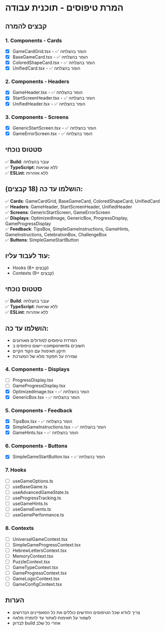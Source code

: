 # המרת טיפוסים - תוכנית עבודה

## קבצים להמרה

### 1. Components - Cards
- [x] GameCardGrid.tsx - ✅ הומר בהצלחה
- [x] BaseGameCard.tsx - ✅ הומר בהצלחה
- [x] ColoredShapeCard.tsx - ✅ הומר בהצלחה
- [x] UnifiedCard.tsx - ✅ הומר בהצלחה

### 2. Components - Headers
- [x] GameHeader.tsx - ✅ הומר בהצלחה
- [x] StartScreenHeader.tsx - ✅ הומר בהצלחה
- [x] UnifiedHeader.tsx - ✅ הומר בהצלחה

### 3. Components - Screens
- [x] GenericStartScreen.tsx - ✅ הומר בהצלחה
- [x] GameErrorScreen.tsx - ✅ הומר בהצלחה

## סטטוס נוכחי
✅ **Build**: עובר בהצלחה  
✅ **TypeScript**: ללא שגיאות  
✅ **ESLint**: ללא אזהרות

## הושלמו עד כה (18 קבצים):
✅ **Cards**: GameCardGrid, BaseGameCard, ColoredShapeCard, UnifiedCard  
✅ **Headers**: GameHeader, StartScreenHeader, UnifiedHeader  
✅ **Screens**: GenericStartScreen, GameErrorScreen  
✅ **Displays**: OptimizedImage, GenericBox, ProgressDisplay, GameProgressDisplay  
✅ **Feedback**: TipsBox, SimpleGameInstructions, GameHints, GameInstructions, CelebrationBox, ChallengeBox  
✅ **Buttons**: SimpleGameStartButton

## עוד לעבוד עליו:
- Hooks (8+ קבצים)
- Contexts (9+ קבצים)

## סטטוס נוכחי
✅ **Build**: עובר בהצלחה  
✅ **TypeScript**: ללא שגיאות  
✅ **ESLint**: ללא אזהרות

## הושלמו עד כה:
- הפרדת טיפוסים למודולים מאורגנים
- יישום טיפוסים ב-components חשובים
- תיקון תאימות עם הקוד הקיים
- שמירה על תפקוד מלא של המערכת

### 4. Components - Displays
- [ ] ProgressDisplay.tsx
- [ ] GameProgressDisplay.tsx
- [x] OptimizedImage.tsx - ✅ הומר בהצלחה
- [x] GenericBox.tsx - ✅ הומר בהצלחה

### 5. Components - Feedback
- [x] TipsBox.tsx - ✅ הומר בהצלחה
- [x] SimpleGameInstructions.tsx - ✅ הומר בהצלחה
- [x] GameHints.tsx - ✅ הומר בהצלחה

### 6. Components - Buttons
- [x] SimpleGameStartButton.tsx - ✅ הומר בהצלחה

### 7. Hooks
- [ ] useGameOptions.ts
- [ ] useBaseGame.ts
- [ ] useAdvancedGameState.ts
- [ ] useProgressTracking.ts
- [ ] useGameHints.ts
- [ ] useGameEvents.ts
- [ ] useGamePerformance.ts

### 8. Contexts
- [ ] UniversalGameContext.tsx
- [ ] SimpleGameProgressContext.tsx
- [ ] HebrewLettersContext.tsx
- [ ] MemoryContext.tsx
- [ ] PuzzleContext.tsx
- [ ] GameTypeContext.tsx
- [ ] GameProgressContext.tsx
- [ ] GameLogicContext.tsx
- [ ] GameConfigContext.tsx

## הערות
- צריך לוודא שכל הטיפוסים החדשים כוללים את כל המאפיינים הנדרשים
- לשמור על תאימות לאחור עד להמרה מלאה
- לבדוק build אחרי כל שלב
